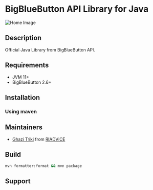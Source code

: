 # BigBlueButton API Library for Java

![Home Image](https://raw.githubusercontent.com/wiki/bigbluebutton/bigbluebutton-api-java/images/header.png)

## Description

Official Java Library from BigBlueButton API.

## Requirements

 - JVM 11+
 - BigBlueButton 2.6+

## Installation

### Using maven

## Maintainers

 - [Ghazi Triki](ghazi.triki@riadvice.tn) from [RIADVICE](https://riadvice.tn)

## Build

```bash
mvn formatter:format && mvn package
```

## Support
